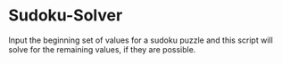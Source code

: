 # Sudoku-Solver
Input the beginning set of values for a sudoku puzzle and this script will solve for the remaining values, if they are possible. 

